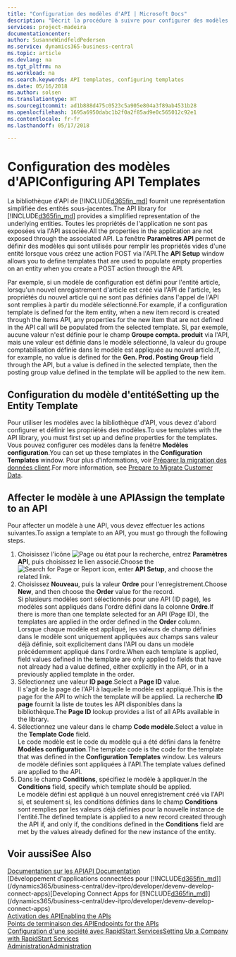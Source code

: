 ```yaml
---
title: "Configuration des modèles d'API | Microsoft Docs"
description: "Décrit la procédure à suivre pour configurer des modèles d'API pour Dynamics 365 Business Central."
services: project-madeira
documentationcenter: 
author: SusanneWindfeldPedersen
ms.service: dynamics365-business-central
ms.topic: article
ms.devlang: na
ms.tgt_pltfrm: na
ms.workload: na
ms.search.keywords: API templates, configuring templates
ms.date: 05/16/2018
ms.author: solsen
ms.translationtype: HT
ms.sourcegitcommit: ad1b888d475c0523c5a905e804a3f89ab4531b28
ms.openlocfilehash: 1695a6950dabc1b2f0a2f85ad9e0c565012c92e1
ms.contentlocale: fr-fr
ms.lasthandoff: 05/17/2018

---
```


# <a name="configuring-api-templates"></a><span data-ttu-id="17773-103">Configuration des modèles d'API</span><span class="sxs-lookup"><span data-stu-id="17773-103">Configuring API Templates</span></span>
<span data-ttu-id="17773-104">La bibliothèque d'API de [!INCLUDE[d365fin_md](includes/d365fin_md.md)] fournit une représentation simplifiée des entités sous-jacentes.</span><span class="sxs-lookup"><span data-stu-id="17773-104">The API library for [!INCLUDE[d365fin_md](includes/d365fin_md.md)] provides a simplified representation of the underlying entities.</span></span> <span data-ttu-id="17773-105">Toutes les propriétés de l'application ne sont pas exposées via l'API associée.</span><span class="sxs-lookup"><span data-stu-id="17773-105">All the properties in the application are not exposed through the associated API.</span></span> <span data-ttu-id="17773-106">La fenêtre **Paramètres API** permet de définir des modèles qui sont utilisés pour remplir les propriétés vides d'une entité lorsque vous créez une action POST via l'API.</span><span class="sxs-lookup"><span data-stu-id="17773-106">The **API Setup** window allows you to define templates that are used to populate empty properties on an entity when you create a POST action through the API.</span></span> 

<span data-ttu-id="17773-107">Par exemple, si un modèle de configuration est défini pour l'entité article, lorsqu'un nouvel enregistrement d'article est créé via l'API de l'article, les propriétés du nouvel article qui ne sont pas définies dans l'appel de l'API sont remplies à partir du modèle sélectionné.</span><span class="sxs-lookup"><span data-stu-id="17773-107">For example, if a configuration template is defined for the item entity, when a new item record is created through the items API, any properties for the new item that are not defined in the API call will be populated from the selected template.</span></span> <span data-ttu-id="17773-108">Si, par exemple, aucune valeur n'est définie pour le champ **Groupe compta. produit** via l'API, mais une valeur est définie dans le modèle sélectionné, la valeur du groupe comptabilisation définie dans le modèle est appliquée au nouvel article.</span><span class="sxs-lookup"><span data-stu-id="17773-108">If, for example, no value is defined for the **Gen. Prod. Posting Group** field through the API, but a value is defined in the selected template, then the posting group value defined in the template will be applied to the new item.</span></span> 

## <a name="setting-up-the-entity-template"></a><span data-ttu-id="17773-109">Configuration du modèle d'entité</span><span class="sxs-lookup"><span data-stu-id="17773-109">Setting up the Entity Template</span></span>
<span data-ttu-id="17773-110">Pour utiliser les modèles avec la bibliothèque d'API, vous devez d'abord configurer et définir les propriétés des modèles.</span><span class="sxs-lookup"><span data-stu-id="17773-110">To use templates with the API library, you must first set up and define properties for the templates.</span></span> <span data-ttu-id="17773-111">Vous pouvez configurer ces modèles dans la fenêtre **Modèles configuration**.</span><span class="sxs-lookup"><span data-stu-id="17773-111">You can set up these templates in the **Configuration Templates** window.</span></span> <span data-ttu-id="17773-112">Pour plus d'informations, voir [Préparer la migration des données client](admin-use-templates-to-prepare-customer-data-for-migration.md).</span><span class="sxs-lookup"><span data-stu-id="17773-112">For more information, see [Prepare to Migrate Customer Data](admin-use-templates-to-prepare-customer-data-for-migration.md).</span></span> 

## <a name="assign-the-template-to-an-api"></a><span data-ttu-id="17773-113">Affecter le modèle à une API</span><span class="sxs-lookup"><span data-stu-id="17773-113">Assign the template to an API</span></span>

<span data-ttu-id="17773-114">Pour affecter un modèle à une API, vous devez effectuer les actions suivantes.</span><span class="sxs-lookup"><span data-stu-id="17773-114">To assign a template to an API, you must go through the following steps.</span></span>

1. <span data-ttu-id="17773-115">Choisissez l'icône ![Page ou état pour la recherche](media/ui-search/search_small.png "Page ou état pour la recherche"), entrez **Paramètres API**, puis choisissez le lien associé.</span><span class="sxs-lookup"><span data-stu-id="17773-115">Choose the ![Search for Page or Report](media/ui-search/search_small.png "Search for Page or Report icon") icon, enter **API Setup**, and choose the related link.</span></span>
2. <span data-ttu-id="17773-116">Choisissez **Nouveau**, puis la valeur **Ordre** pour l'enregistrement.</span><span class="sxs-lookup"><span data-stu-id="17773-116">Choose **New**, and then choose the **Order** value for the record.</span></span>  
<span data-ttu-id="17773-117">Si plusieurs modèles sont sélectionnés pour une API (ID page), les modèles sont appliqués dans l'ordre défini dans la colonne **Ordre**.</span><span class="sxs-lookup"><span data-stu-id="17773-117">If there is more than one template selected for an API (Page ID), the templates are applied in the order defined in the **Order** column.</span></span>   
<span data-ttu-id="17773-118">Lorsque chaque modèle est appliqué, les valeurs de champ définies dans le modèle sont uniquement appliquées aux champs sans valeur déjà définie, soit explicitement dans l'API ou dans un modèle précédemment appliqué dans l'ordre.</span><span class="sxs-lookup"><span data-stu-id="17773-118">When each template is applied, field values defined in the template are only applied to fields that have not already had a value defined, either explicitly in the API, or in a previously applied template in the order.</span></span> 
3. <span data-ttu-id="17773-119">Sélectionnez une valeur **ID page**.</span><span class="sxs-lookup"><span data-stu-id="17773-119">Select a **Page ID** value.</span></span>  
<span data-ttu-id="17773-120">Il s'agit de la page de l'API à laquelle le modèle est appliqué.</span><span class="sxs-lookup"><span data-stu-id="17773-120">This is the page for the API to which the template will be applied.</span></span> <span data-ttu-id="17773-121">La recherche **ID page** fournit la liste de toutes les API disponibles dans la bibliothèque.</span><span class="sxs-lookup"><span data-stu-id="17773-121">The **Page ID** lookup provides a list of all APIs available in the library.</span></span>
4. <span data-ttu-id="17773-122">Sélectionnez une valeur dans le champ **Code modèle**.</span><span class="sxs-lookup"><span data-stu-id="17773-122">Select a value in the **Template Code** field.</span></span>  
<span data-ttu-id="17773-123">Le code modèle est le code du modèle qui a été défini dans la fenêtre **Modèles configuration**.</span><span class="sxs-lookup"><span data-stu-id="17773-123">The template code is the code for the template that was defined in the **Configuration Templates** window.</span></span> <span data-ttu-id="17773-124">Les valeurs de modèle définies sont appliquées à l'API.</span><span class="sxs-lookup"><span data-stu-id="17773-124">The template values defined are applied to the API.</span></span> 
5. <span data-ttu-id="17773-125">Dans le champ **Conditions**, spécifiez le modèle à appliquer.</span><span class="sxs-lookup"><span data-stu-id="17773-125">In the **Conditions** field, specify which template should be applied.</span></span>  
<span data-ttu-id="17773-126">Le modèle défini est appliqué à un nouvel enregistrement créé via l'API si, et seulement si, les conditions définies dans le champ **Conditions** sont remplies par les valeurs déjà définies pour la nouvelle instance de l'entité.</span><span class="sxs-lookup"><span data-stu-id="17773-126">The defined template is applied to a new record created through the API if, and only if, the conditions defined in the **Conditions** field are met by the values already defined for the new instance of the entity.</span></span>

## <a name="see-also"></a><span data-ttu-id="17773-127">Voir aussi</span><span class="sxs-lookup"><span data-stu-id="17773-127">See Also</span></span>
[<span data-ttu-id="17773-128">Documentation sur les API</span><span class="sxs-lookup"><span data-stu-id="17773-128">API Documentation</span></span>](/dynamics-nav/fin-graph)  
<span data-ttu-id="17773-129">[Développement d'applications connectées pour [!INCLUDE[d365fin_md](includes/d365fin_md.md)]](/dynamics365/business-central/dev-itpro/developer/devenv-develop-connect-apps)</span><span class="sxs-lookup"><span data-stu-id="17773-129">[Developing Connect Apps for [!INCLUDE[d365fin_md](includes/d365fin_md.md)]](/dynamics365/business-central/dev-itpro/developer/devenv-develop-connect-apps)</span></span>  
[<span data-ttu-id="17773-130">Activation des API</span><span class="sxs-lookup"><span data-stu-id="17773-130">Enabling the APIs</span></span>](/dynamics-nav/enabling-apis-for-dynamics-nav)  
[<span data-ttu-id="17773-131">Points de terminaison des API</span><span class="sxs-lookup"><span data-stu-id="17773-131">Endpoints for the APIs</span></span>](/dynamics-nav/endpoints-apis-for-dynamics)  
[<span data-ttu-id="17773-132">Configuration d'une société avec RapidStart Services</span><span class="sxs-lookup"><span data-stu-id="17773-132">Setting Up a Company with RapidStart Services</span></span>](admin-set-up-a-company-with-rapidstart.md)  
[<span data-ttu-id="17773-133">Administration</span><span class="sxs-lookup"><span data-stu-id="17773-133">Administration</span></span>](admin-setup-and-administration.md)
